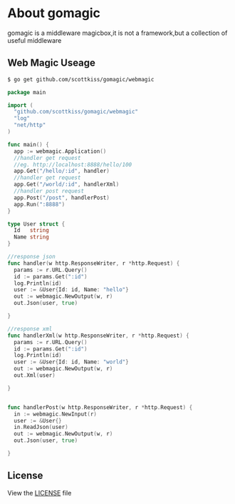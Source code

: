 # About gomagic
gomagic is a middleware magicbox,it is not a framework,but a collection of useful middleware


## Web Magic Useage
```bash
$ go get github.com/scottkiss/gomagic/webmagic
```

```go
package main

import (
  "github.com/scottkiss/gomagic/webmagic"
  "log"
  "net/http"
)

func main() {
  app := webmagic.Application()
  //handler get request
  //eg. http://localhost:8888/hello/100
  app.Get("/hello/:id", handler)
  //handler get request
  app.Get("/world/:id", handlerXml)
  //handler post request
  app.Post("/post", handlerPost)
  app.Run(":8888")
}

type User struct {
  Id   string
  Name string
}

//response json
func handler(w http.ResponseWriter, r *http.Request) {
  params := r.URL.Query()
  id := params.Get(":id")
  log.Println(id)
  user := &User{Id: id, Name: "hello"}
  out := webmagic.NewOutput(w, r)
  out.Json(user, true)

}

//response xml
func handlerXml(w http.ResponseWriter, r *http.Request) {
  params := r.URL.Query()
  id := params.Get(":id")
  log.Println(id)
  user := &User{Id: id, Name: "world"}
  out := webmagic.NewOutput(w, r)
  out.Xml(user)

}


func handlerPost(w http.ResponseWriter, r *http.Request) {
  in := webmagic.NewInput(r)
  user := &User{}
  in.ReadJson(user)
  out := webmagic.NewOutput(w, r)
  out.Json(user, true)

}
```

## License
View the [LICENSE](https://github.com/scottkiss/gomagic/blob/master/LICENSE) file
